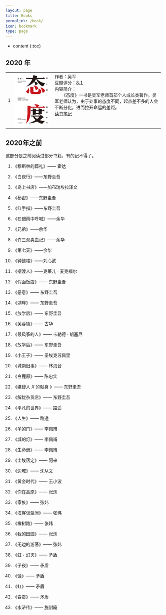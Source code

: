 ```yaml
---
layout: page
title: Books
permalink: /book/
icon: bookmark
type: page
---
```


* content
{:toc}
##  2020 年

<table width="100%"   >
        <tr>
           <td>1</td>
           <td align="center" width="115px">
           <img src="https://raw.githubusercontent.com/HG1227/image/master/img_tuchuang/20200108183920.jpg" href="https://book.douban.com/subject/30346218/"  width="115px" height="172px"/></td>
            <td valign="top" > 
            	<span>作者：吴军</span>
                <br>
                <span>豆瓣评分：<a href="https://book.douban.com/subject/30346218/" target="_blank">8.1</a></span>
            	<br>
                <span>内容简介：</span>
                <br>
                <span>&nbsp;&nbsp;&nbsp;&nbsp;&nbsp;&nbsp;《态度》一书是吴军老师首部个人成长类著作。吴军老师认为，由于处事的态度不同，起点差不多的人会不断分化，进而拉开命运的差距。
                </span>
                <br>
                <span>
                <a href="https://book.douban.com/subject/30346218/" target="_blank">读书笔记</a></span>
            </td>
        </tr>
</table>



## 2020年之前

这部分是之前阅读过部分书籍，有的记不得了。

1. 《穆斯林的葬礼》—— 霍达

2. 《白夜行》——东野圭吾

3. 《岛上书店》——加布瑞埃拉泽文

4. 《秘密》——东野圭吾

5. 《红手指》——东野圭吾

6. 《在细雨中呼喊》——余华

7. 《兄弟》——余华

8. 《许三观卖血记》——余华

9. 《第七天》——余华

10. 《钟鼓楼》——刘心武

11. 《摆渡人》——克莱儿 · 麦克福尔

12. 《假面饭店》—— 东野圭吾

13. 《恶意》—— 东野圭吾

14. 《湖畔》—— 东野圭吾

15. 《放学后》—— 东野圭吾

16. 《芙蓉镇》—— 古华

17. 《最风筝的人》—— 卡勒德 · 胡塞尼

18. 《放学后》—— 东野圭吾

19. 《小王子》—— 圣埃克苏佩里

20. 《城南旧事》—— 林海音

21. 《白鹿原》—— 陈忠实

22. 《嫌疑人 $X$ 的献身 》—— 东野圭吾

23. 《解忧杂货店》—— 东野圭吾

24. 《平凡的世界》—— 路遥

25. 《人生》—— 路遥

26. 《羊的门》—— 李佩甫

27. 《城的灯》—— 李佩甫

28. 《生命册》—— 李佩甫

29. 《尘埃落定》—— 阿来

30. 《边城》—— 沈从文

31. 《黄金时代》—— 王小波

32. 《你在高原》—— 张炜

33. 《家族》—— 张炜

34. 《海客谈瀛洲》—— 张炜

35. 《橡树路》—— 张炜

36. 《我的田园》—— 张炜

37. 《无边的游荡》—— 张炜

38. 《虹・幻灭》—— 矛盾

39. 《子夜》—— 矛盾

40. 《蚀》—— 矛盾

41. 《虹》—— 矛盾

42. 《春蚕》—— 矛盾

43. 《水浒传》—— 施耐庵

    









